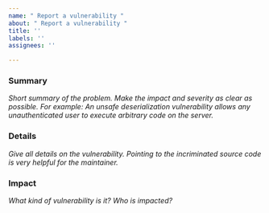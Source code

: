 ```yaml
---
name: " Report a vulnerability "
about: " Report a vulnerability "
title: ''
labels: ''
assignees: ''

---
```


### Summary
_Short summary of the problem. Make the impact and severity as clear as possible. For example: An unsafe deserialization vulnerability allows any unauthenticated user to execute arbitrary code on the server._

### Details
_Give all details on the vulnerability. Pointing to the incriminated source code is very helpful for the maintainer._

### Impact
_What kind of vulnerability is it? Who is impacted?_